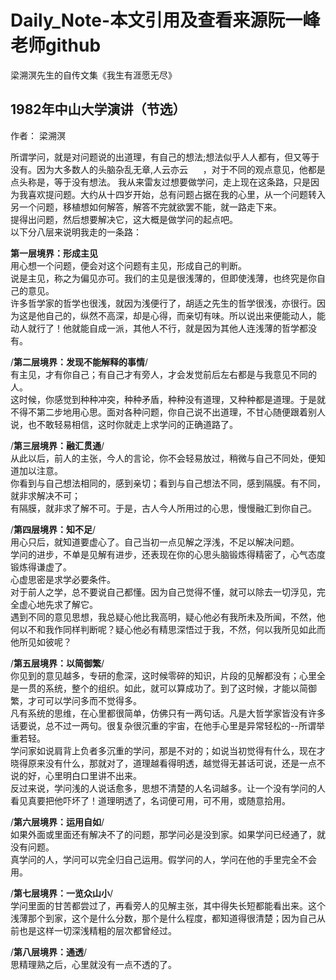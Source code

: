 # Daily_Note-本文引用及查看来源阮一峰老师github

梁溯溟先生的自传文集《我生有涯愿无尽》  

## 1982年中山大学演讲（节选）       
作者： 梁溯溟

所谓学问，就是对问题说的出道理，有自己的想法;想法似乎人人都有，但又等于没有。因为大多数人的头脑杂乱无章,人云亦云      ，对于不同的观点意见，他都是点头称是，等于没有想法。
我从来雷友过想要做学问，走上现在这条路，只是因为我喜欢提问题。大约从十四岁开始，总有问题占据在我的心里，从一个问题转入另一个问题，移植想如何解答，解答不完就欲罢不能，就一路走下来。  
提得出问题，然后想要解决它，这大概是做学问的起点吧。  
以下分八层来说明我走的一条路：

**第一层境界：形成主见**  
用心想一个问题，便会对这个问题有主见，形成自己的判断。      
说是主见，称之为偏见亦可。我们的主见是很浅薄的，但即使浅薄，也终究是你自己的意见。    
许多哲学家的哲学也很浅，就因为浅便行了，胡适之先生的哲学很浅，亦很行。因为这是他自己的，纵然不高深，却是心得，而亲切有味。所以说出来便能动人，能动人就行了！他就能自成一派，其他人不行，就是因为其他人连浅薄的哲学都没有。    

/**第二层境界：发现不能解释的事情**/  
有主见，才有你自己；有自己才有旁人，才会发觉前后左右都是与我意见不同的人。    
这时候，你感觉到种种冲突，种种矛盾，种种没有道理，又种种都是道理。于是就不得不第二步地用心思。面对各种问题，你自己说不出道理，不甘心随便跟着别人说，也不敢轻易相信，这时你就走上求学问的正确道路了。    

/**第三层境界：融汇贯通**/  
从此以后，前人的主张，今人的言论，你不会轻易放过，稍微与自己不同处，便知道加以注意。  
你看到与自己想法相同的，感到亲切；看到与自己想法不同，感到隔膜。有不同，就非求解决不可；  
有隔膜，就非求了解不可。于是，古人今人所用过的心思，慢慢融汇到你自己。  

/**第四层境界：知不足**/  
用心只后，就知道要虚心了。自己当初一点见解之浮浅，不足以解决问题。  
学问的进步，不单是见解有进步，还表现在你的心思头脑锻炼得精密了，心气态度锻炼得谦虚了。  
心虚思密是求学必要条件。    
对于前人之学，总不要说自己都懂。因为自己觉得不懂，就可以除去一切浮见，完全虚心地先求了解它。    
遇到不同的意见思想，我总疑心他比我高明，疑心他必有我所未及所闻，不然，他何以不和我作同样判断呢？疑心他必有精思深悟过于我，不然，何以我所见如此而他所见如彼呢？ 

/**第五层境界：以简御繁**/  
你见到的意见越多，专研的愈深，这时候零碎的知识，片段的见解都没有；心里全是一贯的系统，整个的组织。如此，就可以算成功了。到了这时候，才能以简御繁，才可可以学问多而不觉得多。  
凡有系统的思维，在心里都很简单，仿佛只有一两句话。凡是大哲学家皆没有许多话要说，总不过一两句。很复杂很沉重的宇宙，在他手心里是异常轻松的--所谓举重若轻。  
学问家如说肩背上负者多沉重的学问，那是不对的；如说当初觉得有什么，现在才晓得原来没有什么，那就对了，道理越看得明透，越觉得无甚话可说，还是一点不说的好，心里明白口里讲不出来。    
反过来说，学问浅的人说话愈多，思想不清楚的人名词越多。让一个没有学问的人看见真要把他吓坏了！道理明透了，名词便可用，可不用，或随意拾用。  

/**第六层境界：运用自如**/  
如果外面或里面还有解决不了的问题，那学问必是没到家。如果学问已经通了，就没有问题。  
真学问的人，学问可以完全归自己运用。假学问的人，学问在他的手里完全不会用。  

/**第七层境界：一览众山小**/  
学问里面的甘苦都尝过了，再看旁人的见解主张，其中得失长短都能看出来。这个浅薄那个到家，这个是什么分数，那个是什么程度，都知道得很清楚；因为自己从前也是这样一切深浅精粗的层次都曾经过。

/**第八层境界：通透**/    
思精理熟之后，心里就没有一点不透的了。  

